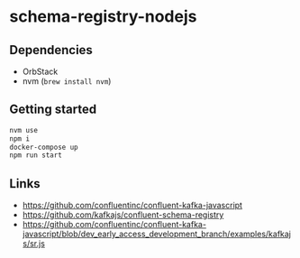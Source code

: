 # schema-registry-nodejs

## Dependencies

- OrbStack
- nvm (`brew install nvm`)

## Getting started

```sh
nvm use
npm i
docker-compose up
npm run start
```

## Links

- <https://github.com/confluentinc/confluent-kafka-javascript>
- <https://github.com/kafkajs/confluent-schema-registry>
- <https://github.com/confluentinc/confluent-kafka-javascript/blob/dev_early_access_development_branch/examples/kafkajs/sr.js>
